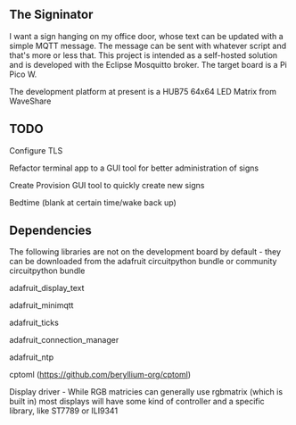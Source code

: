 ## The Signinator

I want a sign hanging on my office door, whose text can be updated with a simple MQTT message. The message can be sent with whatever script and that's more or less that. This project is intended as a self-hosted solution and is developed with the Eclipse Mosquitto broker. The target board is a Pi Pico W.

The development platform at present is a HUB75 64x64 LED Matrix from WaveShare

## TODO
Configure TLS

Refactor terminal app to a GUI tool for better administration of signs
  
Create Provision GUI tool to quickly create new signs

Bedtime (blank at certain time/wake back up)

## Dependencies
The following libraries are not on the development board by default - they can be downloaded from the adafruit circuitpython bundle or community circuitpython bundle

adafruit_display_text

adafruit_minimqtt

adafruit_ticks

adafruit_connection_manager

adafruit_ntp

cptoml (https://github.com/beryllium-org/cptoml)

Display driver - While RGB matricies can generally use rgbmatrix (which is built in) most displays will have some kind of controller and a specific library, like ST7789 or ILI9341
